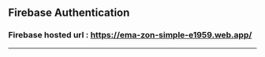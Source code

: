 ## Firebase Authentication 
### Firebase hosted url : https://ema-zon-simple-e1959.web.app/
 --------
 